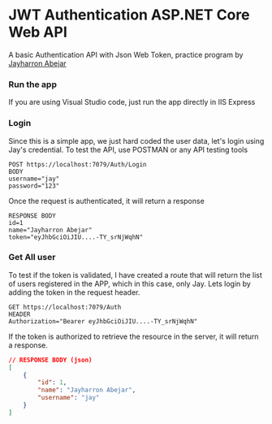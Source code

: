 # JWT Authentication ASP.NET Core Web API
A basic Authentication API with Json Web Token, practice program by [Jayharron Abejar](https://jayharronabejar.info)

### Run the app
If you are using Visual Studio code, just run the app directly in IIS Express

### Login
Since this is a simple app, we just hard coded the user data, let's login using Jay's credential. To test the API, use POSTMAN or any API testing tools
```
POST https://localhost:7079/Auth/Login
BODY
username="jay"
password="123"
```
Once the request is authenticated, it will return a response
```
RESPONSE BODY
id=1
name="Jayharron Abejar"
token="eyJhbGciOiJIU....-TY_srNjWqhN"
```

### Get All user
To test if the token is validated, I have created a route that will return the list of users registered in the APP, which in this case, only Jay.
Lets login by adding the token in the request header.
```
GET https://localhost:7079/Auth
HEADER
Authorization="Bearer eyJhbGciOiJIU....-TY_srNjWqhN"
```
If the token is authorized to retrieve the resource in the server, it will return a response.
```json
// RESPONSE BODY (json)
[
    {
        "id": 1,
        "name": "Jayharron Abejar",
        "username": "jay"
    }
]
```